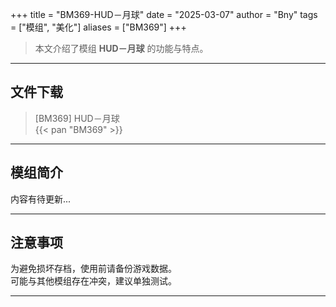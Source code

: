 +++
title = "BM369-HUD－月球"
date = "2025-03-07"
author = "Bny"
tags = ["模组", "美化"]
aliases = ["BM369"]
+++

> 本文介绍了模组 **HUD－月球** 的功能与特点。

---

## 文件下载

> [BM369] HUD－月球  
{{< pan "BM369" >}}  

---

## 模组简介

>  
内容有待更新...  

---

## 注意事项

>  
为避免损坏存档，使用前请备份游戏数据。  
可能与其他模组存在冲突，建议单独测试。  

---

